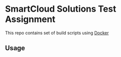 <!-- -*- mode: Markdown; -*- -->
SmartCloud Solutions Test Assignment
====================================
This repo contains set of build scripts using [Docker](http://www.docker.io/)

Usage
-----
